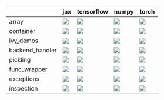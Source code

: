 |                 | jax                                                                                                                                                  | tensorflow                                                                                                                                           | numpy                                                                                                                                                | torch                                                                                                                                                |
|:----------------|:-----------------------------------------------------------------------------------------------------------------------------------------------------|:-----------------------------------------------------------------------------------------------------------------------------------------------------|:-----------------------------------------------------------------------------------------------------------------------------------------------------|:-----------------------------------------------------------------------------------------------------------------------------------------------------|
| array           | <a href="Misc Tests/submodules/array.md" rel="noopener noreferrer" target="_blank"><img src=https://img.shields.io/badge/-success-success></a>       | <a href="Misc Tests/submodules/array.md" rel="noopener noreferrer" target="_blank"><img src=https://img.shields.io/badge/-success-success></a>       | <a href="Misc Tests/submodules/array.md" rel="noopener noreferrer" target="_blank"><img src=https://img.shields.io/badge/-success-success></a>       | <a href="Misc Tests/submodules/array.md" rel="noopener noreferrer" target="_blank"><img src=https://img.shields.io/badge/-success-success></a>       |
| container       | <a href="Misc Tests/submodules/container.md" rel="noopener noreferrer" target="_blank"><img src=https://img.shields.io/badge/-success-success></a>   | <a href="Misc Tests/submodules/container.md" rel="noopener noreferrer" target="_blank"><img src=https://img.shields.io/badge/-success-success></a>   | <a href="Misc Tests/submodules/container.md" rel="noopener noreferrer" target="_blank"><img src=https://img.shields.io/badge/-success-success></a>   | <a href="Misc Tests/submodules/container.md" rel="noopener noreferrer" target="_blank"><img src=https://img.shields.io/badge/-success-success></a>   |
| ivy_demos       | <a href="Misc Tests/submodules/ivy_demos.md" rel="noopener noreferrer" target="_blank"><img src=https://img.shields.io/badge/-success-success></a>   | <a href="Misc Tests/submodules/ivy_demos.md" rel="noopener noreferrer" target="_blank"><img src=https://img.shields.io/badge/-success-success></a>   | <a href="Misc Tests/submodules/ivy_demos.md" rel="noopener noreferrer" target="_blank"><img src=https://img.shields.io/badge/-success-success></a>   | <a href="Misc Tests/submodules/ivy_demos.md" rel="noopener noreferrer" target="_blank"><img src=https://img.shields.io/badge/-success-success></a>   |
| backend_handler | <a href="Misc Tests/submodules/backend_handler.md" rel="noopener noreferrer" target="_blank"><img src=https://img.shields.io/badge/-failure-red></a> | <a href="Misc Tests/submodules/backend_handler.md" rel="noopener noreferrer" target="_blank"><img src=https://img.shields.io/badge/-failure-red></a> | <a href="Misc Tests/submodules/backend_handler.md" rel="noopener noreferrer" target="_blank"><img src=https://img.shields.io/badge/-failure-red></a> | <a href="Misc Tests/submodules/backend_handler.md" rel="noopener noreferrer" target="_blank"><img src=https://img.shields.io/badge/-failure-red></a> |
| pickling        | <a href="Misc Tests/submodules/pickling.md" rel="noopener noreferrer" target="_blank"><img src=https://img.shields.io/badge/-success-success></a>    | <a href="Misc Tests/submodules/pickling.md" rel="noopener noreferrer" target="_blank"><img src=https://img.shields.io/badge/-success-success></a>    | <a href="Misc Tests/submodules/pickling.md" rel="noopener noreferrer" target="_blank"><img src=https://img.shields.io/badge/-success-success></a>    | <a href="Misc Tests/submodules/pickling.md" rel="noopener noreferrer" target="_blank"><img src=https://img.shields.io/badge/-success-success></a>    |
| func_wrapper    | <a href="Misc Tests/submodules/func_wrapper.md" rel="noopener noreferrer" target="_blank"><img src=https://img.shields.io/badge/-failure-red></a>    | <a href="Misc Tests/submodules/func_wrapper.md" rel="noopener noreferrer" target="_blank"><img src=https://img.shields.io/badge/-failure-red></a>    | <a href="Misc Tests/submodules/func_wrapper.md" rel="noopener noreferrer" target="_blank"><img src=https://img.shields.io/badge/-failure-red></a>    | <a href="Misc Tests/submodules/func_wrapper.md" rel="noopener noreferrer" target="_blank"><img src=https://img.shields.io/badge/-failure-red></a>    |
| exceptions      | <a href="Misc Tests/submodules/exceptions.md" rel="noopener noreferrer" target="_blank"><img src=https://img.shields.io/badge/-failure-red></a>      | <a href="Misc Tests/submodules/exceptions.md" rel="noopener noreferrer" target="_blank"><img src=https://img.shields.io/badge/-failure-red></a>      | <a href="Misc Tests/submodules/exceptions.md" rel="noopener noreferrer" target="_blank"><img src=https://img.shields.io/badge/-failure-red></a>      | <a href="Misc Tests/submodules/exceptions.md" rel="noopener noreferrer" target="_blank"><img src=https://img.shields.io/badge/-failure-red></a>      |
| inspection      | <a href="Misc Tests/submodules/inspection.md" rel="noopener noreferrer" target="_blank"><img src=https://img.shields.io/badge/-success-success></a>  | <a href="Misc Tests/submodules/inspection.md" rel="noopener noreferrer" target="_blank"><img src=https://img.shields.io/badge/-success-success></a>  | <a href="Misc Tests/submodules/inspection.md" rel="noopener noreferrer" target="_blank"><img src=https://img.shields.io/badge/-success-success></a>  | <a href="Misc Tests/submodules/inspection.md" rel="noopener noreferrer" target="_blank"><img src=https://img.shields.io/badge/-success-success></a>  |
